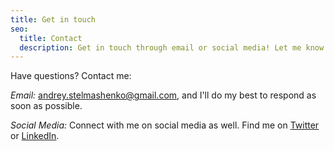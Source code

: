 ```yaml
---
title: Get in touch
seo:
  title: Contact
  description: Get in touch through email or social media! Let me know how I can help.
---
```


Have questions? Contact me:

_Email:_
[andrey.stelmashenko@gmail.com](mailto:andrey.stelmashenko@gmail.com), and I'll do my best to respond as soon as possible.

_Social Media:_
Connect with me on social media as well. Find me on [Twitter](https://twitter.com/gavaec) or [LinkedIn](https://www.linkedin.com/in/astelmashenko/).
